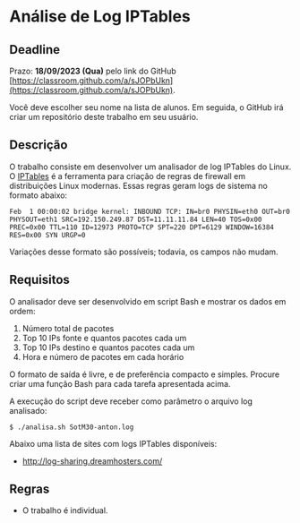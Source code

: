 # Análise de Log IPTables

## Deadline

Prazo: **18/09/2023 (Qua)** pelo link do GitHub [https://classroom.github.com/a/sJOPbUkn](https://classroom.github.com/a/sJOPbUkn).

Você deve escolher seu nome na lista de alunos. Em seguida, o GitHub irá criar um repositório deste trabalho em seu usuário.

## Descrição

O trabalho consiste em desenvolver um analisador de log IPTables do
Linux. O [IPTables](http://www.netfilter.org/) é a ferramenta para criação de regras de firewall em
distribuições Linux modernas. Essas regras geram logs de sistema no
formato abaixo:
```
Feb  1 00:00:02 bridge kernel: INBOUND TCP: IN=br0 PHYSIN=eth0 OUT=br0 PHYSOUT=eth1 SRC=192.150.249.87 DST=11.11.11.84 LEN=40 TOS=0x00 PREC=0x00 TTL=110 ID=12973 PROTO=TCP SPT=220 DPT=6129 WINDOW=16384 RES=0x00 SYN URGP=0
```
Variações desse formato são possíveis; todavia, os campos não mudam.

## Requisitos
O analisador deve ser desenvolvido em script Bash e mostrar os dados
em ordem:
1. Número total de pacotes
2. Top 10 IPs fonte e quantos pacotes cada um
3. Top 10 IPs destino e quantos pacotes cada um
4. Hora e número de pacotes em cada horário

O formato de saída é livre, e de preferência compacto e
simples. Procure criar uma função Bash para cada tarefa apresentada
acima.

A execução do script deve receber como parâmetro o arquivo log analisado:
```
$ ./analisa.sh SotM30-anton.log
```

Abaixo uma lista de sites com logs IPTables disponíveis:
- http://log-sharing.dreamhosters.com/

## Regras
- O trabalho é individual.
